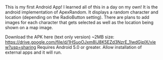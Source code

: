 
This is my first Android App! I learned all of this in a day on my own! It is the android implementation of ApexRandom. It displays a random character and location (depending on the RadioButton setting). There are plans to add images for each character that gets selected as well as the location being shown on a map image.

Download the APK here (text only version) ~2MB size: https://drive.google.com/file/d/1HSuoOJxm8IJ8K5EZd3NzrE_1lwdGjplX/view?usp=sharing
Requires Android 5.0 or greater.
Allow installation of external apps and it will run.

